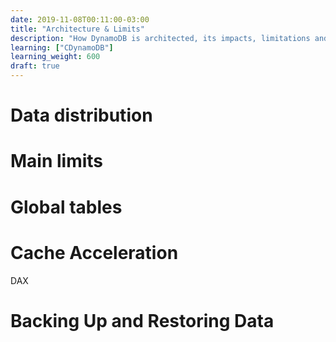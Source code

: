 ```yaml
---
date: 2019-11-08T00:11:00-03:00
title: "Architecture & Limits"
description: "How DynamoDB is architected, its impacts, limitations and solutions"
learning: ["CDynamoDB"]
learning_weight: 600
draft: true
---
```


# Data distribution

# Main limits

# Global tables

# Cache Acceleration

DAX

# Backing Up and Restoring Data

